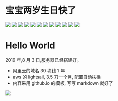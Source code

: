 # 宝宝两岁生日快了

![](./assets/20190803/IMG_01.jpg)
![](./assets/20190803/IMG_02.jpg)
![](./assets/20190803/IMG_03.jpg)
![](./assets/20190803/IMG_04.jpg)
![](./assets/20190803/IMG_05.jpg)
![](./assets/20190803/IMG_06.jpg)
![](./assets/20190803/IMG_07.jpg)
![](./assets/20190803/IMG_08.jpg)
![](./assets/20190803/IMG_09.jpg)
![](./assets/20190803/IMG_10.jpg)
![](./assets/20190803/IMG_11.jpg)
![](./assets/20190803/IMG_12.jpg)

# Hello World

2019 年,8 月 3 日,服务器已经搭建好。

- 阿里云的域名 30 块钱 1 年
- aws 的 lightsail, 3.5 刀一个月, 配置自动扶梯
- 内容采用 github.io 的模板, 写写 markdown 就好了

![](./assets/head.jpg)

